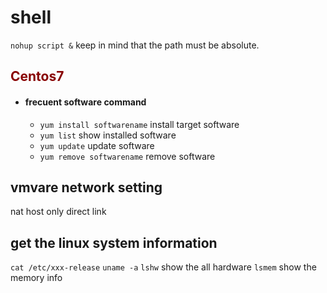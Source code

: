 # shell 
``` nohup script & ```
keep in mind that the path must be absolute.

## <font color=#880000> Centos7 </font>
 - #### frecuent software command
   - `yum install softwarename`   install target software
   - `yum list`   show installed software
   - `yum update`   update software
   - `yum remove softwarename`   remove software

## vmvare network setting
nat
host only
direct link


## get the linux system information
```cat /etc/xxx-release```
```uname -a```
```lshw``` show the all hardware
```lsmem``` show the memory info
